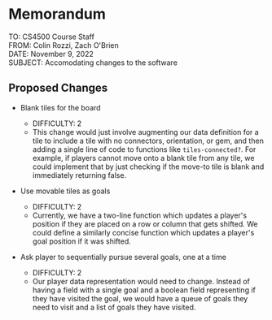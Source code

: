 # Memorandum

TO: CS4500 Course Staff  
FROM: Colin Rozzi, Zach O'Brien  
DATE: November 9, 2022  
SUBJECT: Accomodating changes to the software

## Proposed Changes

- Blank tiles for the board

    - DIFFICULTY: 2
    - This change would just involve augmenting our data definition for a tile to include a tile with no connectors, orientation, or gem, and then adding a single line of code to functions like `tiles-connected?`. For example, if players cannot move onto a blank tile from any tile, we could implement that by just checking if the move-to tile is blank and immediately returning false.

- Use movable tiles as goals

    - DIFFICULTY: 2
    - Currently, we have a two-line function which updates a player's position if they are placed on a row or column that gets shifted. We could define a similarly concise function which updates a player's goal position if it was shifted.

- Ask player to sequentially pursue several goals, one at a time

    - DIFFICULTY: 2
    - Our player data representation would need to change. Instead of having a field with a single goal and a boolean field representing if they have visited the goal, we would have a queue of goals they need to visit and a list of goals they have visited.
